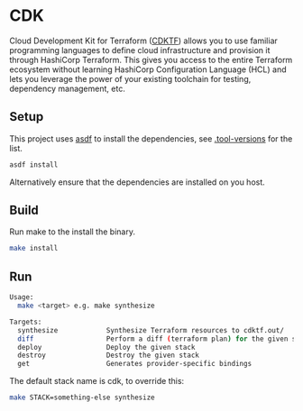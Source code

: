# CDK

Cloud Development Kit for Terraform ([CDKTF](https://github.com/hashicorp/terraform-cdk)) allows you to use familiar programming languages to define cloud infrastructure and provision it through HashiCorp Terraform. This gives you access to the entire Terraform ecosystem without learning HashiCorp Configuration Language (HCL) and lets you leverage the power of your existing toolchain for testing, dependency management, etc.

## Setup

This project uses [asdf](http://asdf-vm.com/) to install the dependencies, see [.tool-versions](.tools-versions) for the list.

```sh
asdf install
```

Alternatively ensure that the dependencies are installed on you host.

## Build

Run make to the install the binary.

```sh
make install
```

## Run

```sh
Usage:
  make <target> e.g. make synthesize

Targets:
  synthesize            Synthesize Terraform resources to cdktf.out/
  diff                  Perform a diff (terraform plan) for the given stack
  deploy                Deploy the given stack
  destroy               Destroy the given stack
  get                   Generates provider-specific bindings
  ```

  The default stack name is cdk, to override this:

  ```sh
  make STACK=something-else synthesize
  ```